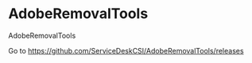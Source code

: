# AdobeRemovalTools
AdobeRemovalTools

Go to https://github.com/ServiceDeskCSI/AdobeRemovalTools/releases
